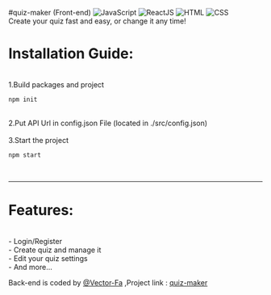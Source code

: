 #quiz-maker (Front-end)
![JavaScript](https://img.shields.io/badge/JavaScript-323330?style=for-the-badge&logo=javascript&logoColor=F7DF1E)
![ReactJS](https://img.shields.io/badge/React-20232A?style=for-the-badge&logo=react&logoColor=61DAFB)
![HTML](https://img.shields.io/badge/HTML5-E34F26?style=for-the-badge&logo=html5&logoColor=white)
![CSS](https://img.shields.io/badge/CSS3-1572B6?style=for-the-badge&logo=css3&logoColor=white) <br/>
Create your quiz fast and easy, or change it any time!

<h1>Installation Guide: </h1>  <br/>
1.Build packages and project<br/>

```
npm init
``` 

<br/> 
2.Put API Url in config.json File (located in ./src/config.json)  <br/> <br/>
3.Start the project<br/>

```
npm start
``` 
<br/>

<hr/>

<h1>Features:</h1> <br/>
- Login/Register <br/>
- Create quiz and manage it <br/>
- Edit your quiz settings <br/>
- And more...


Back-end is coded by [@Vector-Fa](https://www.github.com/Vector-Fa) ,Project link : [quiz-maker](https://github.com/Vector-Fa/quiz-maker)


